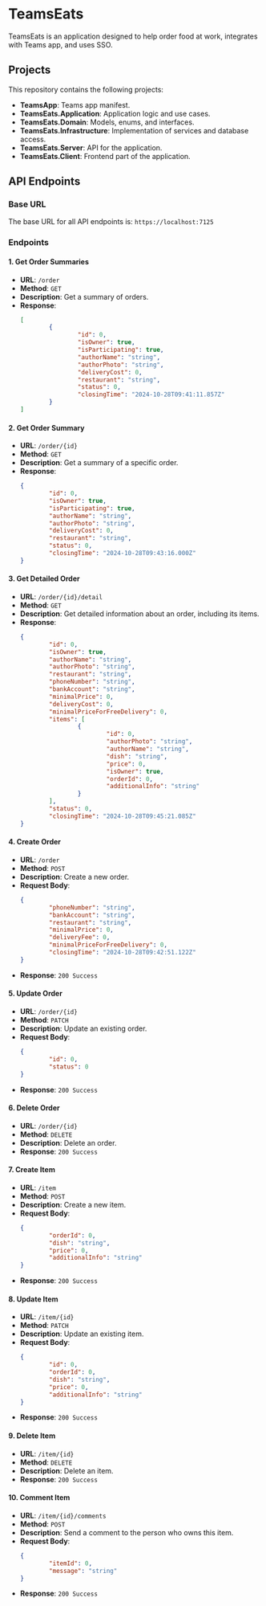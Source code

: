 # TeamsEats
TeamsEats is an application designed to help order food at work, integrates with Teams app, and uses SSO.

## Projects
This repository contains the following projects:

- **TeamsApp**: Teams app manifest.
- **TeamsEats.Application**: Application logic and use cases.
- **TeamsEats.Domain**: Models, enums, and interfaces.
- **TeamsEats.Infrastructure**: Implementation of services and database access.
- **TeamsEats.Server**: API for the application.
- **TeamsEats.Client**: Frontend part of the application.

## API Endpoints

### Base URL
The base URL for all API endpoints is: `https://localhost:7125`

### Endpoints

#### 1. Get Order Summaries
- **URL**: `/order`
- **Method**: `GET`
- **Description**: Get a summary of orders.
- **Response**:
    ```json
    [
            {
                    "id": 0,
                    "isOwner": true,
                    "isParticipating": true,
                    "authorName": "string",
                    "authorPhoto": "string",
                    "deliveryCost": 0,
                    "restaurant": "string",
                    "status": 0,
                    "closingTime": "2024-10-28T09:41:11.857Z"
            }
    ]
    ```

#### 2. Get Order Summary
- **URL**: `/order/{id}`
- **Method**: `GET`
- **Description**: Get a summary of a specific order.
- **Response**:
    ```json
    {
            "id": 0,
            "isOwner": true,
            "isParticipating": true,
            "authorName": "string",
            "authorPhoto": "string",
            "deliveryCost": 0,
            "restaurant": "string",
            "status": 0,
            "closingTime": "2024-10-28T09:43:16.000Z"
    }
    ```

#### 3. Get Detailed Order
- **URL**: `/order/{id}/detail`
- **Method**: `GET`
- **Description**: Get detailed information about an order, including its items.
- **Response**:
    ```json
    {
            "id": 0,
            "isOwner": true,
            "authorName": "string",
            "authorPhoto": "string",
            "restaurant": "string",
            "phoneNumber": "string",
            "bankAccount": "string",
            "minimalPrice": 0,
            "deliveryCost": 0,
            "minimalPriceForFreeDelivery": 0,
            "items": [
                    {
                            "id": 0,
                            "authorPhoto": "string",
                            "authorName": "string",
                            "dish": "string",
                            "price": 0,
                            "isOwner": true,
                            "orderId": 0,
                            "additionalInfo": "string"
                    }
            ],
            "status": 0,
            "closingTime": "2024-10-28T09:45:21.085Z"
    }
    ```

#### 4. Create Order
- **URL**: `/order`
- **Method**: `POST`
- **Description**: Create a new order.
- **Request Body**:
    ```json
    {
            "phoneNumber": "string",
            "bankAccount": "string",
            "restaurant": "string",
            "minimalPrice": 0,
            "deliveryFee": 0,
            "minimalPriceForFreeDelivery": 0,
            "closingTime": "2024-10-28T09:42:51.122Z"
    }
    ```
- **Response**: `200 Success`

#### 5. Update Order
- **URL**: `/order/{id}`
- **Method**: `PATCH`
- **Description**: Update an existing order.
- **Request Body**:
    ```json
    {
            "id": 0,
            "status": 0
    }
    ```
- **Response**: `200 Success`

#### 6. Delete Order
- **URL**: `/order/{id}`
- **Method**: `DELETE`
- **Description**: Delete an order.
- **Response**: `200 Success`

#### 7. Create Item
- **URL**: `/item`
- **Method**: `POST`
- **Description**: Create a new item.
- **Request Body**:
    ```json
    {
            "orderId": 0,
            "dish": "string",
            "price": 0,
            "additionalInfo": "string"
    }
    ```
- **Response**: `200 Success`

#### 8. Update Item
- **URL**: `/item/{id}`
- **Method**: `PATCH`
- **Description**: Update an existing item.
- **Request Body**:
    ```json
    {
            "id": 0,
            "orderId": 0,
            "dish": "string",
            "price": 0,
            "additionalInfo": "string"
    }
    ```
- **Response**: `200 Success`

#### 9. Delete Item
- **URL**: `/item/{id}`
- **Method**: `DELETE`
- **Description**: Delete an item.
- **Response**: `200 Success`

#### 10. Comment Item
- **URL**: `/item/{id}/comments`
- **Method**: `POST`
- **Description**: Send a comment to the person who owns this item.
- **Request Body**:
    ```json
    {
            "itemId": 0,
            "message": "string"
    }
    ```
- **Response**: `200 Success`
